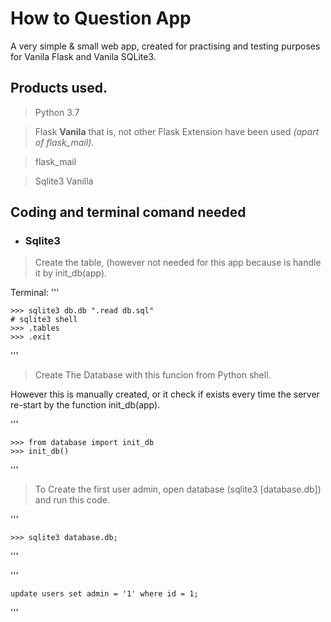# How to Question App


A very simple & small web app, created for practising and testing purposes for Vanila Flask and Vanila SQLite3.


## Products used.

> Python 3.7

> Flask **Vanila** that is, not other Flask Extension have been used    *(apart of flask_mail).* 

> flask_mail 

> Sqlite3 Vanilla


## Coding and terminal comand needed

 - ### Sqlite3 
 
 
 >  Create the table, (however not needed for this app because is handle it by init_db(app).

Terminal:
'''

    >>> sqlite3 db.db ".read db.sql"
    # sqlite3 shell
    >>> .tables
    >>> .exit

'''
 
 
 
 
 
 

>  Create The Database with this funcion from Python shell.

However this is manually created, or it check if exists every time the server re-start by the function  init_db(app).

'''

    >>> from database import init_db
    >>> init_db()

'''

> To Create the first user admin, open database (sqlite3 [database.db]) and run this code.

'''

    >>> sqlite3 database.db;

'''

'''

    update users set admin = '1' where id = 1;

'''


